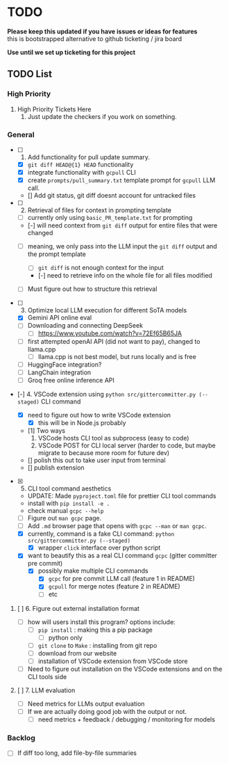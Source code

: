 # TODO

**Please keep this updated if you have issues or ideas for features**  
this is bootstrapped alternative to github ticketing / jira board

**Use until we set up ticketing for this project**

## TODO List

### High Priority

1. High Priority Tickets Here
   1. Just update the checkers if you work on something.

### General

- [ ] 1. Add functionality for pull update summary.

  - [x] `git diff HEAD@{1} HEAD` functionality
  - [x] integrate functionality with `gcpull` CLI
  - [x] create `prompts/pull_summary.txt` template prompt for `gcpull` LLM call.
  - [] Add git status, git diff doesnt account for untracked files

- [ ] 2. Retrieval of files for context in prompting template

  - [ ] currently only using `basic_PR_template.txt` for prompting
  - [-] will need context from `git diff` output for entire files that were changed
  - [ ] meaning, we only pass into the LLM input the `git diff` output and the prompt template
    - [ ] `git diff` is not enough context for the input
    - [-] need to retrieve info on the whole file for all files modified
  - [ ] Must figure out how to structure this retrieval
    

- [ ] 3. Optimize local LLM execution for different SoTA models

  - [x] Gemini API online eval
  - [ ] Downloading and connecting DeepSeek
    - [ ] https://www.youtube.com/watch?v=72Ef65B65JA
  - [ ] first attempted openAI API (did not want to pay), changed to llama.cpp
    - [ ] llama.cpp is not best model, but runs locally and is free
  - [ ] HuggingFace integration?
  - [ ] LangChain integration
  - [ ] Groq free online inference API

- [-] 4. VSCode extension using `python src/gittercommitter.py (--staged)` CLI command

  - [x] need to figure out how to write VSCode extension
    - [x] this will be in Node.js probably
  - [1] Two ways
    1.  VSCode hosts CLI tool as subprocess (easy to code)
    2.  VSCode POST for CLI local server (harder to code, but maybe migrate to because more room for future dev)
  - [] polish this out to take user input from terminal 
  - [] publish extension

- [x] 5. CLI tool command aesthetics
  - UPDATE: Made `pyproject.toml` file for prettier CLI tool commands
  - install with `pip install -e .`
  - check manual `gcpc --help`
  - [ ] Figure out `man gcpc` page.
  - [ ] Add `.md` browser page that opens with `gcpc --man` or `man gcpc`.
  - [x] currently, command is a fake CLI command: `python src/gittercommitter.py (--staged)`
    - [x] wrapper `click` interface over python script
  - [x] want to beautify this as a real CLI command `gcpc` (gitter committer pre commit)
    - [x] possibly make multiple CLI commands
      - [x] `gcpc` for pre commit LLM call (feature 1 in README)
      - [x] `gcpull` for merge notes (feature 2 in README)
      - [ ] etc

1. [ ] 6. Figure out external installation format

   - [ ] how will users install this program? options include:
     - [ ] `pip install` : making this a pip package
       - [ ] python only
     - [ ] `git clone` to `Make` : installing from git repo
     - [ ] download from our website
     - [ ] installation of VSCode extension from VSCode store
   - [ ] Need to figure out installation on the VSCode extensions and on the CLI tools side

2. [ ] 7. LLM evaluation
   - [ ] Need metrics for LLMs output evaluation
   - [ ] If we are actually doing good job with the output or not.
     - [ ] need metrics + feedback / debugging / monitoring for models

### Backlog
- [ ] If diff too long, add file-by-file summaries
